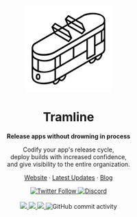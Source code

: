 <p align="center">
  <picture>
    <source media="(prefers-color-scheme: dark)" srcset="logos/tramline-fff-medium.png">
    <img alt="the tramline logo" src="logos/tramline-logo-medium.png">
  </picture>
</p>

<h1 align="center">Tramline</h1>

<p align="center">
  <strong>Release apps without drowning in process</strong>
</p>

<p align="center">
  Codify your app's release cycle,<br/>
  deploy builds with increased confidence,<br/>
  and give visibility to the entire organization.<br/>
</p>

<p align="center">
  <a href="https://tramline.app" target="_blank" rel="noopener noreferrer">Website</a>
  ·
  <a href="https://tramline.substack.com" target="_blank" rel="noopener noreferrer">Latest Updates</a>
  ·
  <a href="https://tramline.app/blog" target="_blank" rel="noopener noreferrer">Blog</a>
</p>

<p align="center">
  <a href="https://twitter.com/tramlinehq/" target="_blank" rel="noopener noreferrer">
    <img alt="Twitter Follow" src="https://img.shields.io/twitter/follow/tramlinehq?style=social">
  </a>
  <a href="https://discord.gg/u7VwyvBV2Z" target="_blank" rel="noopener noreferrer">
    <img alt="Discord" src="https://img.shields.io/discord/974284993641725962?style=plastic">
  </a>

  <br/>
  <br/>

  <a href="https://github.com/tramlinehq/site/actions/workflows/ci.yml">
    <img src="https://github.com/tramlinehq/site/actions/workflows/ci.yml/badge.svg?branch=main" />
  </a>

  <a href="https://github.com/testdouble/standard">
    <img src="https://img.shields.io/badge/code_style-standard-brightgreen.svg" />
  </a>

  <a href="CODE_OF_CONDUCT.md">
    <img src="https://img.shields.io/badge/Contributor%20Covenant-2.0-4baaaa.svg" />
  </a>

  <img alt="GitHub commit activity" src="https://img.shields.io/github/commit-activity/w/tramlinehq/tramline">
</p>
